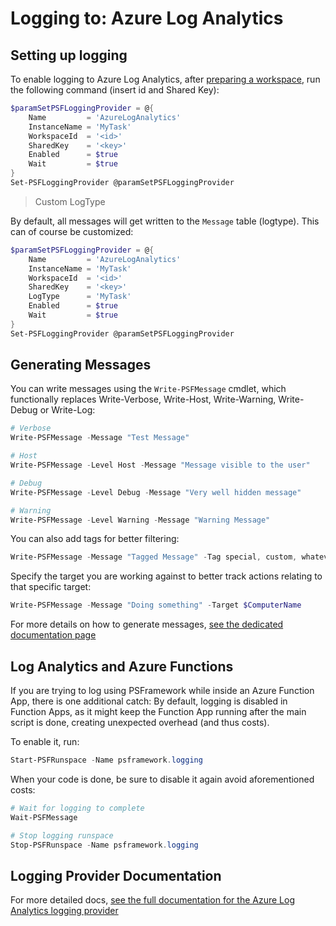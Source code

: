﻿# Logging to: Azure Log Analytics

## Setting up logging

To enable logging to Azure Log Analytics, after [preparing a workspace](https://docs.microsoft.com/en-us/azure/azure-monitor/learn/quick-create-workspace), run the following command (insert id and Shared Key):

```powershell
$paramSetPSFLoggingProvider = @{
    Name         = 'AzureLogAnalytics'
    InstanceName = 'MyTask'
    WorkspaceId  = '<id>'
    SharedKey    = '<key>'
    Enabled      = $true
    Wait         = $true
}
Set-PSFLoggingProvider @paramSetPSFLoggingProvider
```

> Custom LogType

By default, all messages will get written to the `Message` table (logtype).
This can of course be customized:

```powershell
$paramSetPSFLoggingProvider = @{
    Name         = 'AzureLogAnalytics'
    InstanceName = 'MyTask'
    WorkspaceId  = '<id>'
    SharedKey    = '<key>'
    LogType      = 'MyTask'
    Enabled      = $true
    Wait         = $true
}
Set-PSFLoggingProvider @paramSetPSFLoggingProvider
```

## Generating Messages

You can write messages using the `Write-PSFMessage` cmdlet, which functionally replaces Write-Verbose, Write-Host, Write-Warning, Write-Debug or Write-Log:

```powershell
# Verbose
Write-PSFMessage -Message "Test Message"

# Host
Write-PSFMessage -Level Host -Message "Message visible to the user"

# Debug
Write-PSFMessage -Level Debug -Message "Very well hidden message"

# Warning
Write-PSFMessage -Level Warning -Message "Warning Message"
```

You can also add tags for better filtering:

```powershell
Write-PSFMessage -Message "Tagged Message" -Tag special, custom, whatever
```

Specify the target you are working against to better track actions relating to that specific target:

```powershell
Write-PSFMessage -Message "Doing something" -Target $ComputerName
```

For more details on how to generate messages, [see the dedicated documentation page](../basics/writing-messages.md)

## Log Analytics and Azure Functions

If you are trying to log using PSFramework while inside an Azure Function App, there is one additional catch:
By default, logging is disabled in Function Apps, as it might keep the Function App running after the main script is done, creating unexpected overhead (and thus costs).

To enable it, run:

```powershell
Start-PSFRunspace -Name psframework.logging
```

When your code is done, be sure to disable it again avoid aforementioned costs:

```powershell
# Wait for logging to complete
Wait-PSFMessage

# Stop logging runspace
Stop-PSFRunspace -Name psframework.logging
```

## Logging Provider Documentation

For more detailed docs, [see the full documentation for the Azure Log Analytics logging provider](../providers/azureloganalytics.md)
